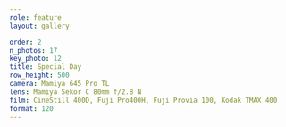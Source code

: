 ```yaml
---
role: feature
layout: gallery

order: 2
n_photos: 17
key_photo: 12
title: Special Day
row_height: 500
camera: Mamiya 645 Pro TL
lens: Mamiya Sekor C 80mm f/2.8 N
film: CineStill 400D, Fuji Pro400H, Fuji Provia 100, Kodak TMAX 400
format: 120
---
```

